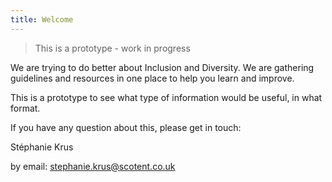 ```yaml
---
title: Welcome
---
```


<blockquote class="red">
  <p>This is a prototype - work in progress</p>
</blockquote>

We are trying to do better about Inclusion and Diversity.
We are gathering guidelines and resources in one place to help you learn and improve.

This is a prototype to see what type of information would be useful, in what format. 

If you have any question about this, please get in touch:

Stéphanie Krus

by email: [stephanie.krus@scotent.co.uk](mailto:stephanie.krus@scotent.co.uk)
